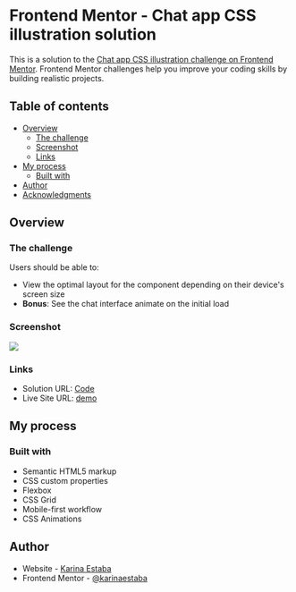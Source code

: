 # Frontend Mentor - Chat app CSS illustration solution

This is a solution to the [Chat app CSS illustration challenge on Frontend Mentor](https://www.frontendmentor.io/challenges/chat-app-css-illustration-O5auMkFqY). Frontend Mentor challenges help you improve your coding skills by building realistic projects. 

## Table of contents

- [Overview](#overview)
  - [The challenge](#the-challenge)
  - [Screenshot](#screenshot)
  - [Links](#links)
- [My process](#my-process)
  - [Built with](#built-with)
- [Author](#author)
- [Acknowledgments](#acknowledgments)

## Overview

### The challenge

Users should be able to:

- View the optimal layout for the component depending on their device's screen size
- **Bonus**: See the chat interface animate on the initial load

### Screenshot

![](./screenshot.jpg)

### Links

- Solution URL: [Code](https://github.com/karinaestaba/chat-app-illustration)
- Live Site URL: [demo](https://karinaestaba.github.io/chat-app-illustration)

## My process

### Built with

- Semantic HTML5 markup
- CSS custom properties
- Flexbox
- CSS Grid
- Mobile-first workflow
- CSS Animations


## Author

- Website - [Karina Estaba]()
- Frontend Mentor - [@karinaestaba](https://www.frontendmentor.io/profile/karinaestaba)